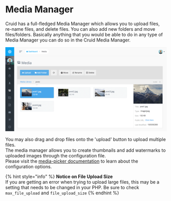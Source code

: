 # Media Manager

Cruid has a full-fledged Media Manager which allows you to upload files, re-name files, and delete files. You can also add new folders and move files/folders. Basically anything that you would be able to do in any type of Media Manager you can do so in the Cruid Media Manager.

![](../.gitbook/assets/media_manager.png)

You may also drag and drop files onto the 'upload' button to upload multiple files.  
The media manager allows you to create thumbnails and add watermarks to uploaded images through the configuration file.  
Please visit the [media-picker documentation](../bread/formfields/media-picker.md#watermark) to learn about the configuration options.  

{% hint style="info" %}
**Notice on File Upload Size**  
If you are getting an error when trying to upload large files, this may be a setting that needs to be changed in your PHP. Be sure to check `max_file_upload` and `file_upload_size`
{% endhint %}
